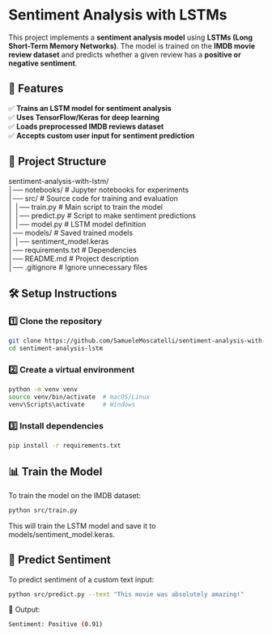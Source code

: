 # Sentiment Analysis with LSTMs

This project implements a **sentiment analysis model** using **LSTMs (Long Short-Term Memory Networks)**. The model is trained on the **IMDB movie review dataset** and predicts whether a given review has a **positive or negative sentiment**.

## 🚀 Features
✅ **Trains an LSTM model for sentiment analysis**  
✅ **Uses TensorFlow/Keras for deep learning**  
✅ **Loads preprocessed IMDB reviews dataset**  
✅ **Accepts custom user input for sentiment prediction**  

## 📂 Project Structure
sentiment-analysis-with-lstm/ <br/>
│── notebooks/ # Jupyter notebooks for experiments <br/>
│── src/ # Source code for training and evaluation <br/>
│&nbsp;│── train.py # Main script to train the model <br/>
│&nbsp;│── predict.py # Script to make sentiment predictions <br/>
│&nbsp;│── model.py # LSTM model definition <br/>
│── models/ # Saved trained models <br/>
│&nbsp;│── sentiment_model.keras <br/>
│── requirements.txt # Dependencies <br/>
│── README.md # Project description <br/>
│── .gitignore # Ignore unnecessary files<br/>


## 🛠 Setup Instructions
### 1️⃣ Clone the repository  
```bash
git clone https://github.com/SamueleMoscatelli/sentiment-analysis-with-lstm.git
cd sentiment-analysis-lstm
```

### 2️⃣ Create a virtual environment
```bash
python -m venv venv
source venv/bin/activate  # macOS/Linux
venv\Scripts\activate     # Windows
```

### 3️⃣ Install dependencies
```bash
pip install -r requirements.txt
```

## 📊 Train the Model
To train the model on the IMDB dataset:
```bash
python src/train.py
```

This will train the LSTM model and save it to models/sentiment_model.keras.

## 📝 Predict Sentiment
To predict sentiment of a custom text input:
```bash
python src/predict.py --text "This movie was absolutely amazing!"
```

🔹 Output:
```bash
Sentiment: Positive (0.91)
```